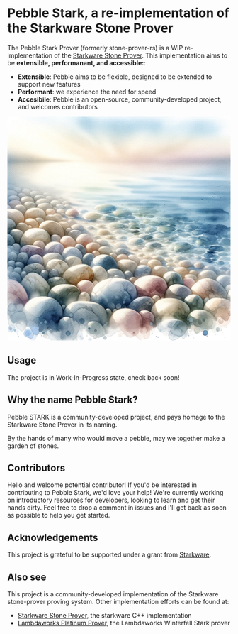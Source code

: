 # Pebble Stark, a re-implementation of the Starkware Stone Prover
The Pebble Stark Prover (formerly stone-prover-rs) is a WIP re-implementation of the [Starkware Stone Prover](https://github.com/starkware-libs/stone-prover/tree/main).
This implementation aims to be **extensible, performanant, and accessible:**:
- **Extensible**: Pebble aims to be flexible, designed to be extended to support new features
- **Performant**: we experience the need for speed
- **Accesibile**: Pebble is an open-source, community-developed project, and welcomes contributors

![logo](pebblestark.webp)

## Usage
The project is in Work-In-Progress state, check back soon!

## Why the name Pebble Stark?
Pebble STARK is a community-developed project, and pays homage to the Starkware Stone Prover in its naming.

By the hands of many who would move a pebble, may we together make a garden of stones.

## Contributors
Hello and welcome potential contributor! If you'd be interested in contributing to Pebble Stark, we'd love your help! 
We're currently working on introductory resources for developers, looking to learn and get their hands dirty. 
Feel free to drop a comment in issues and I'll get back as soon as possible to help you get started.

## Acknowledgements
This project is grateful to be supported under a grant from [Starkware](https://starkware.co/).

## Also see
This project is a community-developed implementation of the Starkware stone-prover proving system. 
Other implementation efforts can be found at:
- [Starkware Stone Prover](https://github.com/starkware-libs/stone-prover/tree/main), the starkware C++ implementation
- [Lambdaworks Platinum Prover](https://github.com/lambdaclass/lambdaworks/tree/main/provers/stark), the Lambdaworks
  Winterfell Stark prover
